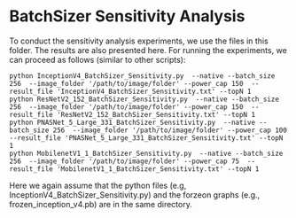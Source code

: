 # BatchSizer Sensitivity Analysis
To conduct the sensitivity analysis experiments, we use the files in this folder. The results are also presented here. For running the experiments, we can proceed as follows (similar to other scripts):

    python InceptionV4_BatchSizer_Sensitivity.py  --native --batch_size 256  --image_folder '/path/to/image/folder' --power_cap 150  --result_file 'InceptionV4_BatchSizer_Sensitivity.txt' --topN 1
    python ResNetV2_152_BatchSizer_Sensitivity.py  --native --batch_size 256  --image_folder '/path/to/image/folder' --power_cap 150  --result_file 'ResNetV2_152_BatchSizer_Sensitivity.txt' --topN 1
    python PNASNet_5_Large_331_BatchSizer_Sensitivity.py  --native --batch_size 256  --image_folder '/path/to/image/folder' --power_cap 100  --result_file 'PNASNet_5_Large_331_BatchSizer_Sensitivity.txt' --topN 1
    python MobilenetV1_1_BatchSizer_Sensitivity.py  --native --batch_size 256  --image_folder '/path/to/image/folder' --power_cap 75  --result_file 'MobilenetV1_1_BatchSizer_Sensitivity.txt' --topN 1

Here we again assume that the python files (e.g, InceptionV4_BatchSizer_Sensitivity.py) and the forzeon graphs (e.g., frozen_inception_v4.pb) are in the same directory.
